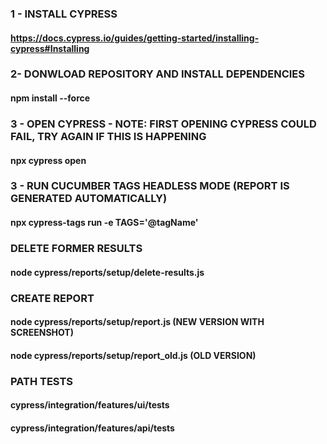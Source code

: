 

### 1 - INSTALL CYPRESS
#### https://docs.cypress.io/guides/getting-started/installing-cypress#Installing


### 2- DONWLOAD REPOSITORY AND INSTALL DEPENDENCIES
####  npm install --force 


### 3 - OPEN CYPRESS   - NOTE: FIRST OPENING CYPRESS COULD FAIL,  TRY AGAIN IF THIS IS HAPPENING 
####  npx cypress open 


### 3 - RUN CUCUMBER TAGS HEADLESS MODE (REPORT IS GENERATED AUTOMATICALLY)
####  npx cypress-tags run -e TAGS='@tagName' 

### DELETE FORMER RESULTS
####  node cypress/reports/setup/delete-results.js

### CREATE REPORT
####   node cypress/reports/setup/report.js  (NEW VERSION WITH SCREENSHOT)
####   node cypress/reports/setup/report_old.js  (OLD VERSION)


### PATH TESTS
####  cypress/integration/features/ui/tests
####  cypress/integration/features/api/tests




